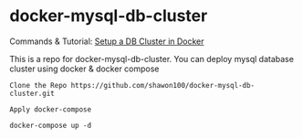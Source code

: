 # docker-mysql-db-cluster

Commands & Tutorial: <a href="https://www.shawonruet.com/2023/12/how-to-setup-mysql-db-cluster-in-docker.html">Setup a DB Cluster in Docker</a>

This is a repo for docker-mysql-db-cluster. You can deploy mysql database cluster using docker &amp; docker compose

```
Clone the Repo https://github.com/shawon100/docker-mysql-db-cluster.git

Apply docker-compose

docker-compose up -d


```
